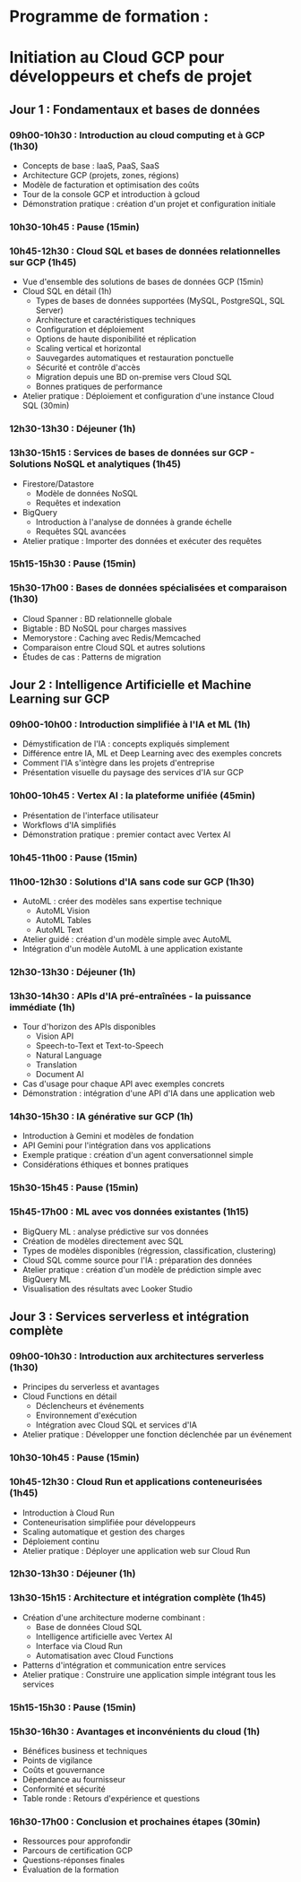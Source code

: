 # Programme de formation :
 
# Initiation au Cloud GCP pour développeurs et chefs de projet


## Jour 1 : Fondamentaux et bases de données

### 09h00-10h30 : Introduction au cloud computing et à GCP (1h30)
- Concepts de base : IaaS, PaaS, SaaS
- Architecture GCP (projets, zones, régions)
- Modèle de facturation et optimisation des coûts
- Tour de la console GCP et introduction à gcloud
- Démonstration pratique : création d'un projet et configuration initiale

### 10h30-10h45 : Pause (15min)

### 10h45-12h30 : Cloud SQL et bases de données relationnelles sur GCP (1h45)
- Vue d'ensemble des solutions de bases de données GCP (15min)
- Cloud SQL en détail (1h)
  - Types de bases de données supportées (MySQL, PostgreSQL, SQL Server)
  - Architecture et caractéristiques techniques
  - Configuration et déploiement
  - Options de haute disponibilité et réplication
  - Scaling vertical et horizontal
  - Sauvegardes automatiques et restauration ponctuelle
  - Sécurité et contrôle d'accès
  - Migration depuis une BD on-premise vers Cloud SQL
  - Bonnes pratiques de performance
- Atelier pratique : Déploiement et configuration d'une instance Cloud SQL (30min)

### 12h30-13h30 : Déjeuner (1h)

### 13h30-15h15 : Services de bases de données sur GCP - Solutions NoSQL et analytiques (1h45)
- Firestore/Datastore
  - Modèle de données NoSQL
  - Requêtes et indexation
- BigQuery
  - Introduction à l'analyse de données à grande échelle
  - Requêtes SQL avancées
- Atelier pratique : Importer des données et exécuter des requêtes

### 15h15-15h30 : Pause (15min)

### 15h30-17h00 : Bases de données spécialisées et comparaison (1h30)
- Cloud Spanner : BD relationnelle globale
- Bigtable : BD NoSQL pour charges massives
- Memorystore : Caching avec Redis/Memcached
- Comparaison entre Cloud SQL et autres solutions
- Études de cas : Patterns de migration

## Jour 2 : Intelligence Artificielle et Machine Learning sur GCP

### 09h00-10h00 : Introduction simplifiée à l'IA et ML (1h)
- Démystification de l'IA : concepts expliqués simplement
- Différence entre IA, ML et Deep Learning avec des exemples concrets
- Comment l'IA s'intègre dans les projets d'entreprise
- Présentation visuelle du paysage des services d'IA sur GCP

### 10h00-10h45 : Vertex AI : la plateforme unifiée (45min)
- Présentation de l'interface utilisateur
- Workflows d'IA simplifiés
- Démonstration pratique : premier contact avec Vertex AI

### 10h45-11h00 : Pause (15min)

### 11h00-12h30 : Solutions d'IA sans code sur GCP (1h30)
- AutoML : créer des modèles sans expertise technique
  - AutoML Vision
  - AutoML Tables
  - AutoML Text
- Atelier guidé : création d'un modèle simple avec AutoML
- Intégration d'un modèle AutoML à une application existante

### 12h30-13h30 : Déjeuner (1h)

### 13h30-14h30 : APIs d'IA pré-entraînées - la puissance immédiate (1h)
- Tour d'horizon des APIs disponibles
  - Vision API
  - Speech-to-Text et Text-to-Speech
  - Natural Language
  - Translation
  - Document AI
- Cas d'usage pour chaque API avec exemples concrets
- Démonstration : intégration d'une API d'IA dans une application web

### 14h30-15h30 : IA générative sur GCP (1h)
- Introduction à Gemini et modèles de fondation
- API Gemini pour l'intégration dans vos applications
- Exemple pratique : création d'un agent conversationnel simple
- Considérations éthiques et bonnes pratiques

### 15h30-15h45 : Pause (15min)

### 15h45-17h00 : ML avec vos données existantes (1h15)
- BigQuery ML : analyse prédictive sur vos données
- Création de modèles directement avec SQL
- Types de modèles disponibles (régression, classification, clustering)
- Cloud SQL comme source pour l'IA : préparation des données
- Atelier pratique : création d'un modèle de prédiction simple avec BigQuery ML
- Visualisation des résultats avec Looker Studio

## Jour 3 : Services serverless et intégration complète

### 09h00-10h30 : Introduction aux architectures serverless (1h30)
- Principes du serverless et avantages
- Cloud Functions en détail
  - Déclencheurs et événements
  - Environnement d'exécution
  - Intégration avec Cloud SQL et services d'IA
- Atelier pratique : Développer une fonction déclenchée par un événement

### 10h30-10h45 : Pause (15min)

### 10h45-12h30 : Cloud Run et applications conteneurisées (1h45)
- Introduction à Cloud Run
- Conteneurisation simplifiée pour développeurs
- Scaling automatique et gestion des charges
- Déploiement continu
- Atelier pratique : Déployer une application web sur Cloud Run

### 12h30-13h30 : Déjeuner (1h)

### 13h30-15h15 : Architecture et intégration complète (1h45)
- Création d'une architecture moderne combinant :
  - Base de données Cloud SQL
  - Intelligence artificielle avec Vertex AI
  - Interface via Cloud Run
  - Automatisation avec Cloud Functions
- Patterns d'intégration et communication entre services
- Atelier pratique : Construire une application simple intégrant tous les services

### 15h15-15h30 : Pause (15min)

### 15h30-16h30 : Avantages et inconvénients du cloud (1h)
- Bénéfices business et techniques
- Points de vigilance
- Coûts et gouvernance
- Dépendance au fournisseur
- Conformité et sécurité
- Table ronde : Retours d'expérience et questions

### 16h30-17h00 : Conclusion et prochaines étapes (30min)
- Ressources pour approfondir
- Parcours de certification GCP
- Questions-réponses finales
- Évaluation de la formation